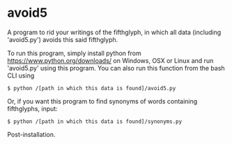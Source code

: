 # avoid5
A program to rid your writings of the fifthglyph, in which all data (including 'avoid5.py') avoids this said fifthglyph.

To run this program, simply install python from https://www.python.org/downloads/ on Windows, OSX or Linux and run 'avoid5.py' using this program. You can also run this function from the bash CLI using

    $ python /[path in which this data is found]/avoid5.py
    
Or, if you want this program to find synonyms of words containing fifthglyphs, input:

    $ python /[path in which this data is found]/synonyms.py
    
Post-installation.
